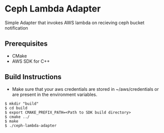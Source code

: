 # Ceph Lambda Adapter
Simple Adapter that invokes AWS lambda on recieving ceph bucket notification

## Prerequisites
* CMake
* AWS SDK for C++

## Build Instructions
* Make sure that your aws credentials are stored in ~/aws/credentials or are present in the environment variables.  
```shell script
$ mkdir "build"
$ cd build
$ export CMAKE_PREFIX_PATH=<Path to SDK build directory>
$ cmake ../
$ make
$ ./ceph-lambda-adapter
```
